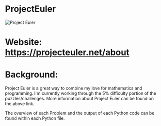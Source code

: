 # ProjectEuler
![Project Euler](https://raw.githubusercontent.com/verloka/Project-Euler/master/march/logo.jpg)
# Website: https://projecteuler.net/about 
# Background: 
Project Euler is a great way to combine my love for mathematics and programming. I'm currently working through the 5% difficulty portion of the puzzles/challenges. 
More information about Project Euler can be found on the above link.

The overview of each Problem and the output of each Python code can be found within each Python file.
